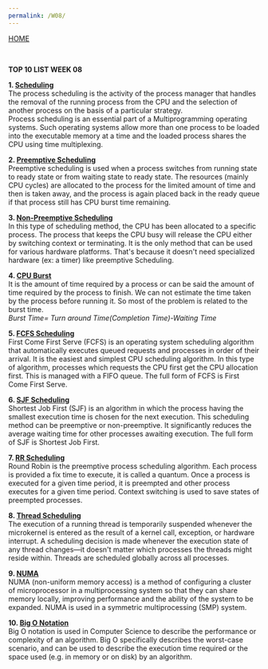 ```yaml
---
permalink: /W08/
---
```

[HOME](../)

<br>

**TOP 10 LIST WEEK 08**

**1. [Scheduling](https://www.tutorialspoint.com/operating_system/os_process_scheduling.htm)**
<br>
The process scheduling is the activity of the process manager that handles the removal of the running process from the CPU and the selection of another process on the basis of a particular strategy.
<br>
Process scheduling is an essential part of a Multiprogramming operating systems. Such operating systems allow more than one process to be loaded into the executable memory at a time and the loaded process shares the CPU using time multiplexing.

**2. [Preemptive Scheduling](https://www.geeksforgeeks.org/preemptive-and-non-preemptive-scheduling/)**
<br>
Preemptive scheduling is used when a process switches from running state to ready state or from waiting state to ready state. The resources (mainly CPU cycles) are allocated to the process for the limited amount of time and then is taken away, and the process is again placed back in the ready queue if that process still has CPU burst time remaining.

**3. [Non-Preemptive Scheduling](https://www.guru99.com/preemptive-vs-non-preemptive-scheduling.html)**
<br>
In this type of scheduling method, the CPU has been allocated to a specific process. The process that keeps the CPU busy will release the CPU either by switching context or terminating. It is the only method that can be used for various hardware platforms. That's because it doesn't need specialized hardware (ex: a timer) like preemptive Scheduling.

**4. [CPU Burst](https://www.quora.com/What-is-meant-by-CPU-Burst-and-I-O-Burst/answer/Arghyadeep-Sarkar-5?ch=10&share=9c25fc06&srid=uxGcii)**
<br>
It is the amount of time required by a process or can be said the amount of time required by the process to finish. We can not estimate the time taken by the process before running it. So most of the problem is related to the burst time.
<br>
*Burst Time= Turn around Time(Completion Time)-Waiting Time*

**5. [FCFS Scheduling](https://www.guru99.com/fcfs-scheduling.html)**
<br>
First Come First Serve (FCFS) is an operating system scheduling algorithm that automatically executes queued requests and processes in order of their arrival. It is the easiest and simplest CPU scheduling algorithm. In this type of algorithm, processes which requests the CPU first get the CPU allocation first. This is managed with a FIFO queue. The full form of FCFS is First Come First Serve. 

**6. [SJF Scheduling](https://www.guru99.com/shortest-job-first-sjf-scheduling.html)**
<br>
Shortest Job First (SJF) is an algorithm in which the process having the smallest execution time is chosen for the next execution. This scheduling method can be preemptive or non-preemptive. It significantly reduces the average waiting time for other processes awaiting execution. The full form of SJF is Shortest Job First. 

**7. [RR Scheduling](https://www.tutorialspoint.com/operating_system/os_process_scheduling_algorithms.htm)**
<br>
Round Robin is the preemptive process scheduling algorithm. Each process is provided a fix time to execute, it is called a quantum. Once a process is executed for a given time period, it is preempted and other process executes for a given time period. Context switching is used to save states of preempted processes.

**8. [Thread Scheduling](http://www.qnx.com/developers/docs/qnxcar2/index.jsp?topic=%2Fcom.qnx.doc.neutrino.sys_arch%2Ftopic%2Fkernel_SCHEDULING.html)**
<br>
The execution of a running thread is temporarily suspended whenever the microkernel is entered as the result of a kernel call, exception, or hardware interrupt. A scheduling decision is made whenever the execution state of any thread changes—it doesn't matter which processes the threads might reside within. Threads are scheduled globally across all processes. 

**9. [NUMA](https://whatis.techtarget.com/definition/NUMA-non-uniform-memory-access)**
<br>
NUMA (non-uniform memory access) is a method of configuring a cluster of microprocessor in a multiprocessing system so that they can share memory locally, improving performance and the ability of the system to be expanded. NUMA is used in a symmetric multiprocessing (SMP) system.

**10. [Big O Notation](https://rob-bell.net/2009/06/a-beginners-guide-to-big-o-notation/)**
<br>
Big O notation is used in Computer Science to describe the performance or complexity of an algorithm. Big O specifically describes the worst-case scenario, and can be used to describe the execution time required or the space used (e.g. in memory or on disk) by an algorithm.

